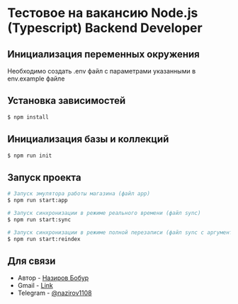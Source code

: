 # Тестовое на вакансию Node.js (Typescript) Backend Developer

## Инициализация переменных окружения

Необходимо создать .env файл с параметрами указанными в env.example файле

## Установка зависимостей

```bash
$ npm install
```

## Инициализация базы и коллекций

```bash
$ npm run init
```

## Запуск проекта

```bash
# Запуск эмулятора работы магазина (файл app)
$ npm run start:app

# Запуск синхронизации в режиме реального времени (файл sync)
$ npm run start:sync

# Запуск синхронизации в режиме полной перезаписи (файл sync c аргументом --full-reindex)
$ npm run start:reindex
```

## Для связи

- Автор - [Назиров Бобур](https://kamilmysliwiec.com)
- Gmail - [Link](mailto:asad110801@gmail.com)
- Telegram - [@nazirov1108](https://t.me/nazirov1108)

